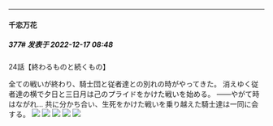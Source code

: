 

*****

####  千恋万花  
##### 377#       发表于 2022-12-17 08:48

24話【終わるものと続くもの】

全ての戦いが終わり、騎士団と従者達との別れの時がやってきた。 消えゆく従者達の横で夕日と三日月は己のプライドをかけた戦いを始める。 ――やがて時はながれ… 共に分かち合い、生死をかけた戦いを乗り越えた騎士達は一同に会する。
<img src="https://p.sda1.dev/8/6207887a3392c478d0f65e84c178d3f3/9e9d26ef-6293-45f8-9432-9bca13825599.jpg" referrerpolicy="no-referrer">
<img src="https://p.sda1.dev/8/8353dd8a1a4b6f0a2c8f9c8f0916a00b/44a4b507-1c54-4711-8eb8-107d36d7c44c.jpg" referrerpolicy="no-referrer">
<img src="https://p.sda1.dev/8/d4f2c6d4b12851e2cffb7a0bcfd4d29f/8a3a7fba-a41f-4036-b1bd-ee5263e983a3.jpg" referrerpolicy="no-referrer">
<img src="https://p.sda1.dev/8/d8b41456980c25b1a8576697fd358485/0164f30f-1288-442f-9a0b-3058a857b12f.jpg" referrerpolicy="no-referrer">
<img src="https://p.sda1.dev/8/77fd04f80e6bfdda4415c01ecc2f07ed/97ba2241-d812-4487-b421-484b417b713a.jpg" referrerpolicy="no-referrer">

